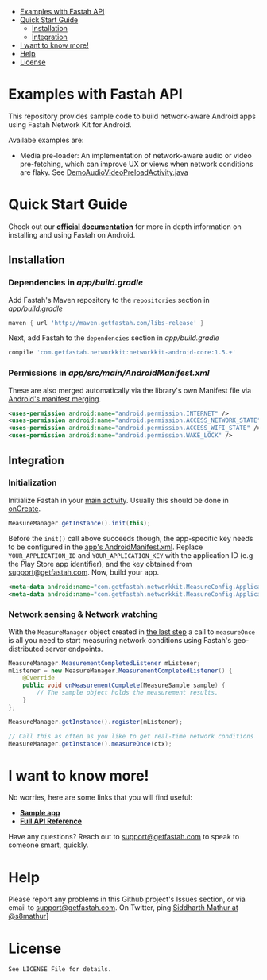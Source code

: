 <!-- MarkdownTOC -->
- [Examples with Fastah API](#list-of-examples)
- [Quick Start Guide](#quick-start-guide)
    - [Installation](#installation)
    - [Integration](#integration)
- [I want to know more!](#i-want-to-know-more)
- [Help](#want-to-report-a-problem)
- [License](#license)
<!-- /MarkdownTOC -->

<a name="list-of-examples"></a>
# Examples with Fastah API
This repository provides sample code to build network-aware Android apps using Fastah Network Kit for Android. 

Availabe examples are:
* Media pre-loader: An implementation of network-aware audio or video pre-fetching, which can improve UX or views when network conditions are flaky. See [DemoAudioVideoPreloadActivity.java](examples/app/src/main/java/com/getfastah/exampleswithfastahnetworkkit/DemoAudioVideoPreloadActivity.java)


<a name="quick-start-guide"></a>
# Quick Start Guide

Check out our **[official documentation](https://getfastah.com/docs/api)** for more in depth information on installing and using Fastah on Android.

<a name="installation"></a>
## Installation

### Dependencies in *app/build.gradle*

Add Fastah's Maven repository to the `repositories` section in *app/build.gradle*
```gradle
maven { url 'http://maven.getfastah.com/libs-release' }
```

Next, add Fastah to the `dependencies` section in *app/build.gradle*
```gradle
compile 'com.getfastah.networkkit:networkkit-android-core:1.5.+'
```

### Permissions in *app/src/main/AndroidManifest.xml*
These are also merged automatically via the library's own Manifest file via [Android's manifest merging](https://developer.android.com/studio/build/manifest-merge.html).
```xml
<uses-permission android:name="android.permission.INTERNET" />
<uses-permission android:name="android.permission.ACCESS_NETWORK_STATE" />
<uses-permission android:name="android.permission.ACCESS_WIFI_STATE" />
<uses-permission android:name="android.permission.WAKE_LOCK" />
```

<a name="integration"></a>
## Integration

### Initialization

Initialize Fastah in your [main activity](examples/app/src/main/java/com/getfastah/exampleswithfastahnetworkkit/DemoAudioVideoPreloadActivity.java). Usually this should be done in [onCreate](https://developer.android.com/reference/android/app/Activity.html#onCreate(android.os.Bundle)).

```java
MeasureManager.getInstance().init(this);
```
Before the `init()` call above succeeds though, the app-specific key needs to be configured in the [app's AndroidManifest.xml](examples/app/src/main/AndroidManifest.xml). Replace `YOUR_APPLICATION_ID` and `YOUR_APPLICATION_KEY` with the application ID (e.g the Play Store app identifier), and the key obtained from [support@getfastah.com](mailto:support@getfastah.com). Now, build your app. 

```xml
<meta-data android:name="com.getfastah.networkkit.MeasureConfig.ApplicationName" android:value="YOUR_APPLICATION_ID" />
<meta-data android:name="com.getfastah.networkkit.MeasureConfig.ApplicationKey" android:value="YOUR_APPLICATION_KEY" />
```

### Network sensing & Network watching

With the `MeasureManager` object created in [the last step](#integration) a call to `measureOnce` is all you need to start measuring network conditions using Fastah's geo-distributed server endpoints.

```java
MeasureManager.MeasurementCompletedListener mListener;
mListener = new MeasureManager.MeasurementCompletedListener() {
    @Override
    public void onMeasurementComplete(MeasureSample sample) {
        // The sample object holds the measurement results.
    }
};

MeasureManager.getInstance().register(mListener);

// Call this as often as you like to get real-time network conditions
MeasureManager.getInstance().measureOnce(ctx);
```

<a name="i-want-to-know-more"></a>
# I want to know more!

No worries, here are some links that you will find useful:
* **[Sample app](https://github.com/fastah/network-kit-android/blob/master/examples/app/src/main/java/com/getfastah/exampleswithfastahnetworkkit/DemoAudioVideoPreloadActivity.java)**
* **[Full API Reference](https://getfastah.com/docs/api)**

Have any questions? Reach out to [support@getfastah.com](mailto:support@getfastah.com) to speak to someone smart, quickly.

<a name="want-to-report-a-problem"></a>
# Help

Please report any problems in this Github project's Issues section, or via email to [support@getfastah.com](mailto:support@getfastah.com). 
On Twitter, ping [Siddharth Mathur at @s8mathur](https://twitter.com/s8mathur)]

<a name="license"></a>
# License

```
See LICENSE File for details.
```
